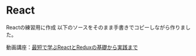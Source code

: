 # React
Reactの練習用に作成
以下のソースをそのまま手書きでコピーしながら作りました。


動画講座：[最短で学ぶReactとReduxの基礎から実践まで](https://www.udemy.com/react-redux-from-beginning/)

